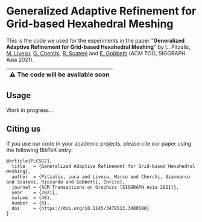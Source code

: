 # Generalized Adaptive Refinement for Grid-based Hexahedral Meshing

This is the code we used for the experiments in the paper "**Generalized Adaptive Refinement for Grid-based Hexahedral Meshing**" by L. Pitzalis, [M. Livesu](http://pers.ge.imati.cnr.it/livesu/), [G. Cherchi](http://www.gianmarcocherchi.com), [R. Scateni](https://people.unica.it/riccardoscateni/) and [E. Gobbetti](https://www.crs4.it/it/peopledetails/8/enrico-gobbetti/) (ACM TOG, SIGGRAPH Asia 2021).

|:warning: The code will be available soon |
| --- |

## Usage
Work in progress...

## Citing us
If you use our code in your academic projects, please cite our paper using the following BibTeX entry:
```
@article{PLCSG21,
  title   = {Generalized Adaptive Refinement for Grid-based Hexahedral Meshing},
  author  = {Pitzalis, Luca and Livesu, Marco and Cherchi, Gianmarco and Scateni, Riccardo and Gobbetti, Enrico},
  journal = {ACM Transactions on Graphics (SIGGRAPH Asia 2021)},
  year    = {2021},
  volume  = {40},
  number  = {6},
  doi     = {https://doi.org/10.1145/3478513.3480508}
}
```
